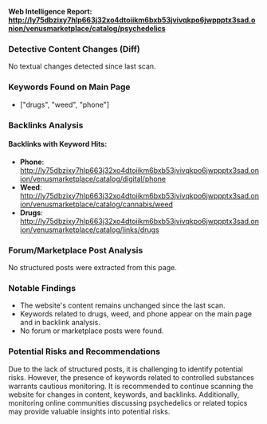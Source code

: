 **Web Intelligence Report: http://ly75dbzixy7hlp663j32xo4dtoiikm6bxb53jvivqkpo6jwppptx3sad.onion/venusmarketplace/catalog/psychedelics**

### **Detective Content Changes (Diff)**

No textual changes detected since last scan.

### **Keywords Found on Main Page**

* ["drugs", "weed", "phone"]

### **Backlinks Analysis**

#### Backlinks with Keyword Hits:

- **Phone**: http://ly75dbzixy7hlp663j32xo4dtoiikm6bxb53jvivqkpo6jwppptx3sad.onion/venusmarketplace/catalog/digital/phone
- **Weed**: http://ly75dbzixy7hlp663j32xo4dtoiikm6bxb53jvivqkpo6jwppptx3sad.onion/venusmarketplace/catalog/cannabis/weed
- **Drugs**: http://ly75dbzixy7hlp663j32xo4dtoiikm6bxb53jvivqkpo6jwppptx3sad.onion/venusmarketplace/catalog/links/drugs

### **Forum/Marketplace Post Analysis**

No structured posts were extracted from this page.

### **Notable Findings**

* The website's content remains unchanged since the last scan.
* Keywords related to drugs, weed, and phone appear on the main page and in backlink analysis.
* No forum or marketplace posts were found.

### **Potential Risks and Recommendations**

Due to the lack of structured posts, it is challenging to identify potential risks. However, the presence of keywords related to controlled substances warrants cautious monitoring. It is recommended to continue scanning the website for changes in content, keywords, and backlinks. Additionally, monitoring online communities discussing psychedelics or related topics may provide valuable insights into potential risks.